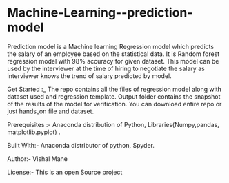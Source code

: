 # Machine-Learning--prediction-model

Prediction model is a Machine learning Regression model which  predicts the salary of an employee based on the statistical data. It is Random forest regression model with 98% accuracy for given dataset.
This model can be used by the interviewer  at the time of hiring to negotiate the salary as interviewer knows the trend of salary predicted by model.
  
Get Started :_
The repo contains all the files of regression model along with dataset used and regression template. Output folder contains the snapshot of the results of the model for verification. You can download entire repo or just hands_on file and dataset. 

Prerequisites :-  Anaconda distribution of Python, Libraries(Numpy,pandas, matplotlib.pyplot) .

Built With:- Anaconda distributor of python, Spyder.

Author:- Vishal Mane 

License:- This is an open Source project
